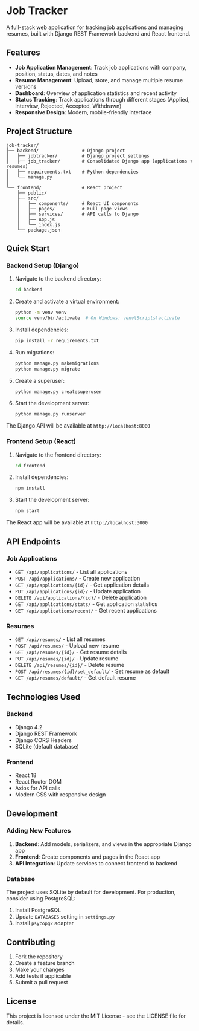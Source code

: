 # Job Tracker

A full-stack web application for tracking job applications and managing resumes, built with Django REST Framework backend and React frontend.

## Features

- **Job Application Management**: Track job applications with company, position, status, dates, and notes
- **Resume Management**: Upload, store, and manage multiple resume versions
- **Dashboard**: Overview of application statistics and recent activity
- **Status Tracking**: Track applications through different stages (Applied, Interview, Rejected, Accepted, Withdrawn)
- **Responsive Design**: Modern, mobile-friendly interface

## Project Structure

```
job-tracker/
├── backend/                # Django project
│   ├── jobtracker/         # Django project settings
│   ├── job_tracker/        # Consolidated Django app (applications + resumes)
│   ├── requirements.txt    # Python dependencies
│   └── manage.py
│
└── frontend/               # React project
    ├── public/
    ├── src/
    │   ├── components/     # React UI components
    │   ├── pages/          # Full page views
    │   ├── services/       # API calls to Django
    │   ├── App.js
    │   └── index.js
    └── package.json
```

## Quick Start

### Backend Setup (Django)

1. Navigate to the backend directory:
   ```bash
   cd backend
   ```

2. Create and activate a virtual environment:
   ```bash
   python -m venv venv
   source venv/bin/activate  # On Windows: venv\Scripts\activate
   ```

3. Install dependencies:
   ```bash
   pip install -r requirements.txt
   ```

4. Run migrations:
   ```bash
   python manage.py makemigrations
   python manage.py migrate
   ```

5. Create a superuser:
   ```bash
   python manage.py createsuperuser
   ```

6. Start the development server:
   ```bash
   python manage.py runserver
   ```

The Django API will be available at `http://localhost:8000`

### Frontend Setup (React)

1. Navigate to the frontend directory:
   ```bash
   cd frontend
   ```

2. Install dependencies:
   ```bash
   npm install
   ```

3. Start the development server:
   ```bash
   npm start
   ```

The React app will be available at `http://localhost:3000`

## API Endpoints

### Job Applications
- `GET /api/applications/` - List all applications
- `POST /api/applications/` - Create new application
- `GET /api/applications/{id}/` - Get application details
- `PUT /api/applications/{id}/` - Update application
- `DELETE /api/applications/{id}/` - Delete application
- `GET /api/applications/stats/` - Get application statistics
- `GET /api/applications/recent/` - Get recent applications

### Resumes
- `GET /api/resumes/` - List all resumes
- `POST /api/resumes/` - Upload new resume
- `GET /api/resumes/{id}/` - Get resume details
- `PUT /api/resumes/{id}/` - Update resume
- `DELETE /api/resumes/{id}/` - Delete resume
- `POST /api/resumes/{id}/set_default/` - Set resume as default
- `GET /api/resumes/default/` - Get default resume

## Technologies Used

### Backend
- Django 4.2
- Django REST Framework
- Django CORS Headers
- SQLite (default database)

### Frontend
- React 18
- React Router DOM
- Axios for API calls
- Modern CSS with responsive design

## Development

### Adding New Features

1. **Backend**: Add models, serializers, and views in the appropriate Django app
2. **Frontend**: Create components and pages in the React app
3. **API Integration**: Update services to connect frontend to backend

### Database

The project uses SQLite by default for development. For production, consider using PostgreSQL:

1. Install PostgreSQL
2. Update `DATABASES` setting in `settings.py`
3. Install `psycopg2` adapter

## Contributing

1. Fork the repository
2. Create a feature branch
3. Make your changes
4. Add tests if applicable
5. Submit a pull request

## License

This project is licensed under the MIT License - see the LICENSE file for details.